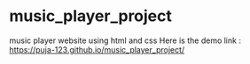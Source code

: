 # music_player_project
music player website using html and css
Here is the demo link : https://puja-123.github.io/music_player_project/
